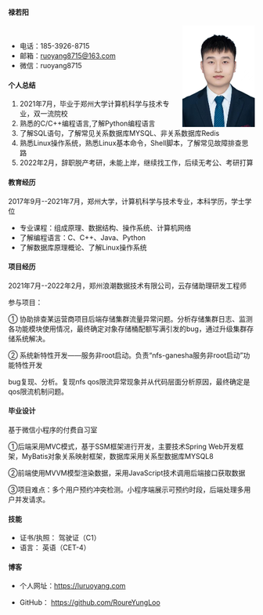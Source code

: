 #### 禄若阳

<div><img src="resume.jpeg" style="width: 148px;height: 207px;float: right;"><br/>


- 电话：185-3926-8715
- 邮箱：ruoyang8715@163.com
- 微信：ruoyang8715

#### 个人总结

1. 2021年7月，毕业于郑州大学计算机科学与技术专业，双一流院校
2. 熟悉的C/C++编程语言,了解Python编程语言
3. 了解SQL语句，了解常见关系数据库MYSQL、非关系数据库Redis
4. 熟悉Linux操作系统，熟悉Linux基本命令，Shell脚本，了解常见故障排查思路
5. 2022年2月，辞职脱产考研，未能上岸，继续找工作，后续无考公、考研打算

#### 教育经历

2017年9月--2021年7月，郑州大学，计算机科学与技术专业，本科学历，学士学位

- 专业课程：组成原理、数据结构、操作系统、计算机网络
- 了解编程语言：C、C++、Java、Python
- 了解数据库原理概论、了解Linux操作系统

#### 项目经历

2021年7月--2022年2月，郑州浪潮数据技术有限公司，云存储助理研发工程师

参与项目：

① 协助排查某运营商项目后端存储集群流量异常问题。分析存储集群日志、监测各功能模块使用情况，最终确定对象存储桶配额写满引发的bug，通过升级集群存储系统解决。

② 系统新特性开发——服务非root启动。负责“nfs-ganesha服务非root启动”功能特性开发

bug复现、分析。复现nfs qos限流异常现象并从代码层面分析原因，最终确定是qos限流机制问题。

#### 毕业设计

基于微信小程序的付费自习室

①后端采用MVC模式，基于SSM框架进行开发，主要技术Spring Web开发框架，MyBatis对象关系映射框架，数据库采用关系型数据库MYSQL8

②前端使用MVVM模型渲染数据，采用JavaScript技术调用后端接口获取数据

③项目难点：多个用户预约冲突检测。小程序端展示可预约时段，后端处理多用户并发请求。

#### 技能

- 证书/执照： 驾驶证（C1）
- 语言： 英语（CET-4）

#### 博客

- 个人网址：https://luruoyang.com

- GitHub： https://github.com/RoureYungLoo